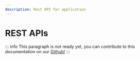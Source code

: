 ```yaml
---
description: Rest API for application
---
```


# REST APIs
::: info
This paragraph is not ready yet, you can contribute to this documentation on our [Github!](https://github.com/linagora/twake-drive/issues/547)
:::
